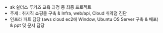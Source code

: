 - sk 쉴더스 루키즈 교육 과정 중 최종 프로젝트
- 주제 : 취지직 쇼핑몰 구축 & Infra, web/api, Cloud 취약점 진단
- 인프라 파트 담당 (aws cloud ec2에 Window, Ubuntu OS Server 구축 & 배포) & ppt 및 문서 담당 
